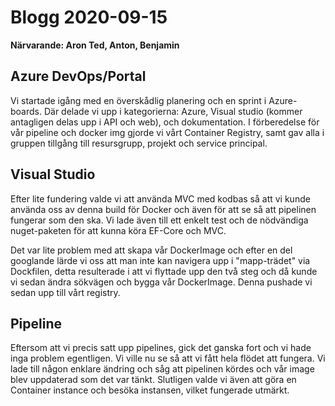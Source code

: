 # Blogg 2020-09-15

**Närvarande: Aron Ted, Anton, Benjamin**

## Azure DevOps/Portal

Vi startade igång med en överskådlig planering och en sprint i Azure-boards. Där delade vi upp i kategorierna: Azure, Visual studio (kommer antagligen delas upp i API och web), och dokumentation. I förberedelse för vår pipeline och docker img gjorde vi vårt Container Registry, samt gav alla i gruppen  tillgång till resursgrupp, projekt och service principal. 

## Visual Studio

Efter lite fundering valde vi att använda MVC med kodbas så att vi kunde använda oss av denna build för Docker och även för att se så att pipelinen fungerar som den ska. Vi lade även till ett enkelt test och de nödvändiga nuget-paketen för att kunna köra EF-Core och MVC. 

Det var lite problem med att skapa vår DockerImage och efter en del googlande lärde vi oss att man inte kan navigera upp i "mapp-trädet" via Dockfilen, detta resulterade i att vi flyttade upp den två steg och då kunde vi sedan ändra sökvägen och bygga vår DockerImage. Denna pushade vi sedan upp till vårt registry.

## Pipeline

Eftersom att vi precis satt upp pipelines, gick det ganska fort och vi hade inga problem egentligen. Vi ville nu se så att vi fått hela flödet att fungera. Vi lade till någon enklare ändring och såg att pipelinen kördes och vår image blev uppdaterad som det var tänkt. Slutligen valde vi även att göra en Container instance och besöka instansen, vilket fungerade utmärkt.



